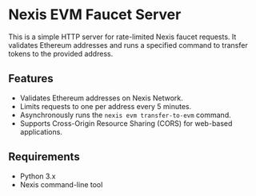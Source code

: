 # Nexis EVM Faucet Server

This is a simple HTTP server for rate-limited Nexis faucet requests. It validates Ethereum addresses and runs a specified command to transfer tokens to the provided address.

## Features

- Validates Ethereum addresses on Nexis Network.
- Limits requests to one per address every 5 minutes.
- Asynchronously runs the `nexis evm transfer-to-evm` command.
- Supports Cross-Origin Resource Sharing (CORS) for web-based applications.

## Requirements

- Python 3.x
- Nexis command-line tool
